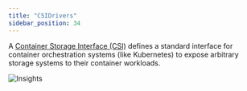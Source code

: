 ```yaml
---
title: "CSIDrivers"
sidebar_position: 34
---
```


A [Container Storage Interface (CSI)](https://kubernetes.io/docs/concepts/storage/volumes/#csi) defines a standard interface for container orchestration systems (like Kubernetes) to expose arbitrary storage systems to their container workloads.

![Insights](/img/resource-view/storage-csidrivers.png)
